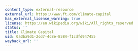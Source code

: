```yaml
---
content_type: external-resource
external_url: https://www.ft.com/climate-capital
has_external_license_warning: true
license: https://en.wikipedia.org/wiki/All_rights_reserved
status: ''
title: Climate Capital
uid: 0a3ba9d1-2cd7-4c8e-8584-f1cdfd947455
wayback_url: ''
---
```

